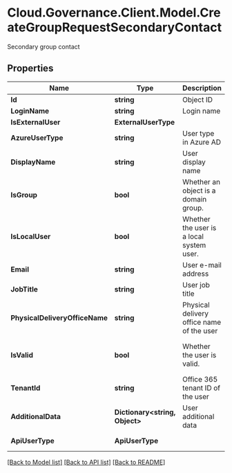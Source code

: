 # Cloud.Governance.Client.Model.CreateGroupRequestSecondaryContact
Secondary group contact
## Properties

Name | Type | Description | Notes
------------ | ------------- | ------------- | -------------
**Id** | **string** | Object ID | [optional] 
**LoginName** | **string** | Login name | [optional] 
**IsExternalUser** | **ExternalUserType** |  | [optional] 
**AzureUserType** | **string** | User type in Azure AD | [optional] 
**DisplayName** | **string** | User display name | [optional] 
**IsGroup** | **bool** | Whether an object is a domain group. | [optional] [default to false]
**IsLocalUser** | **bool** | Whether the user is a local system user. | [optional] [readonly] [default to false]
**Email** | **string** | User e-mail address | [optional] 
**JobTitle** | **string** | User job title | [optional] [readonly] 
**PhysicalDeliveryOfficeName** | **string** | Physical delivery office name of the user | [optional] [readonly] 
**IsValid** | **bool** | Whether the user is valid. | [optional] [readonly] [default to false]
**TenantId** | **string** | Office 365 tenant ID of the user | [optional] [readonly] 
**AdditionalData** | **Dictionary&lt;string, Object&gt;** | User additional data | [optional] [readonly] 
**ApiUserType** | **ApiUserType** |  | [optional] [readonly] 

[[Back to Model list]](../README.md#documentation-for-models) [[Back to API list]](../README.md#documentation-for-api-endpoints) [[Back to README]](../README.md)

